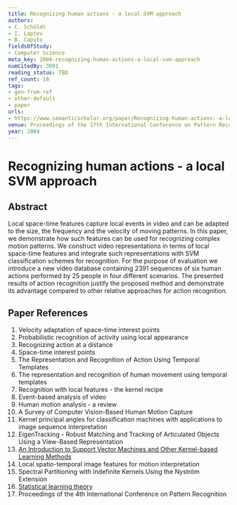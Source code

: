 ```yaml
---
title: Recognizing human actions - a local SVM approach
authors:
- C. Schüldt
- I. Laptev
- B. Caputo
fieldsOfStudy:
- Computer Science
meta_key: 2004-recognizing-human-actions-a-local-svm-approach
numCitedBy: 3091
reading_status: TBD
ref_count: 18
tags:
- gen-from-ref
- other-default
- paper
urls:
- https://www.semanticscholar.org/paper/Recognizing-human-actions:-a-local-SVM-approach-Schüldt-Laptev/b786e478cf0be6fcfaeb7812e25da85523236855?sort=total-citations
venue: Proceedings of the 17th International Conference on Pattern Recognition, 2004. ICPR 2004.
year: 2004
---
```


# Recognizing human actions - a local SVM approach

## Abstract

Local space-time features capture local events in video and can be adapted to the size, the frequency and the velocity of moving patterns. In this paper, we demonstrate how such features can be used for recognizing complex motion patterns. We construct video representations in terms of local space-time features and integrate such representations with SVM classification schemes for recognition. For the purpose of evaluation we introduce a new video database containing 2391 sequences of six human actions performed by 25 people in four different scenarios. The presented results of action recognition justify the proposed method and demonstrate its advantage compared to other relative approaches for action recognition.

## Paper References

1. Velocity adaptation of space-time interest points
2. Probabilistic recognition of activity using local appearance
3. Recognizing action at a distance
4. Space-time interest points
5. The Representation and Recognition of Action Using Temporal Templates
6. The representation and recognition of human movement using temporal templates
7. Recognition with local features - the kernel recipe
8. Event-based analysis of video
9. Human motion analysis - a review
10. A Survey of Computer Vision-Based Human Motion Capture
11. Kernel principal angles for classification machines with applications to image sequence interpretation
12. EigenTracking - Robust Matching and Tracking of Articulated Objects Using a View-Based Representation
13. [An Introduction to Support Vector Machines and Other Kernel-based Learning Methods](2000-an-introduction-to-support-vector-machines-and-other-kernel-based-learning-methods.md)
14. Local spatio-temporal image features for motion interpretation
15. Spectral Partitioning with Indefinite Kernels Using the Nyström Extension
16. [Statistical learning theory](1998-statistical-learning-theory.md)
17. Proceedings of the 4th International Conference on Pattern Recognition
